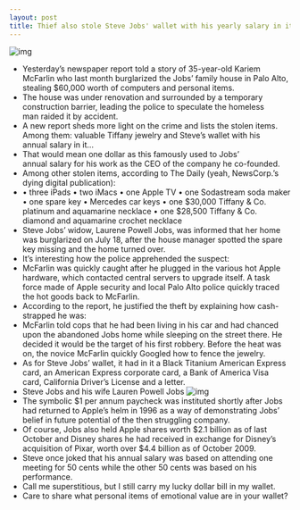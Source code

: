 ```yaml
---
layout: post
title: Thief also stole Steve Jobs' wallet with his yearly salary in it
---
```

![img](http://media.idownloadblog.com/wp-content/uploads/2012/08/Steve-Jobs-Palo-Alto-home-001.jpg)
* Yesterday’s newspaper report told a story of 35-year-old Kariem McFarlin who last month burglarized the Jobs’ family house in Palo Alto, stealing $60,000 worth of computers and personal items.
* The house was under renovation and surrounded by a temporary construction barrier, leading the police to speculate the homeless man raided it by accident.
* A new report sheds more light on the crime and lists the stolen items. Among them: valuable Tiffany jewelry and Steve’s wallet with his annual salary in it…
* That would mean one dollar as this famously used to Jobs’ annual salary for his work as the CEO of the company he co-founded.
* Among other stolen items, according to The Daily (yeah, NewsCorp.’s dying digital publication):
* • three iPads • two iMacs • one Apple TV • one Sodastream soda maker • one spare key • Mercedes car keys • one $30,000 Tiffany & Co. platinum and aquamarine necklace • one $28,500 Tiffany & Co. diamond and aquamarine crochet necklace
* Steve Jobs’ widow, Laurene Powell Jobs, was informed that her home was burglarized on July 18, after the house manager spotted the spare key missing and the home turned over.
* It’s interesting how the police apprehended the suspect:
* McFarlin was quickly caught after he plugged in the various hot Apple hardware, which contacted central servers to upgrade itself. A task force made of Apple security and local Palo Alto police quickly traced the hot goods back to McFarlin.
* According to the report, he justified the theft by explaining how cash-strapped he was:
* McFarlin told cops that he had been living in his car and had chanced upon the abandoned Jobs home while sleeping on the street there. He decided it would be the target of his first robbery. Before the heat was on, the novice McFarlin quickly Googled how to fence the jewelry.
* As for Steve Jobs’ wallet, it had in it a Black Titanium American Express card, an American Express corporate card, a Bank of America Visa card, California Driver’s License and a letter.
* Steve Jobs and his wife Lauren Powell Jobs
![img](http://media.idownloadblog.com/wp-content/uploads/2012/08/Steve-Jobs-and-Lauren-Powell-Jobs.jpg)
* The symbolic $1 per annum paycheck was instituted shortly after Jobs had returned to Apple’s helm in 1996 as a way of demonstrating Jobs’ belief in future potential of the then struggling company.
* Of course, Jobs also held Apple shares worth $2.1 billion as of last October and Disney shares he had received in exchange for Disney’s acquisition of Pixar, worth over $4.4 billion as of October 2009.
* Steve once joked that his annual salary was based on attending one meeting for 50 cents while the other 50 cents was based on his performance.
* Call me superstitious, but I still carry my lucky dollar bill in my wallet.
* Care to share what personal items of emotional value are in your wallet?

